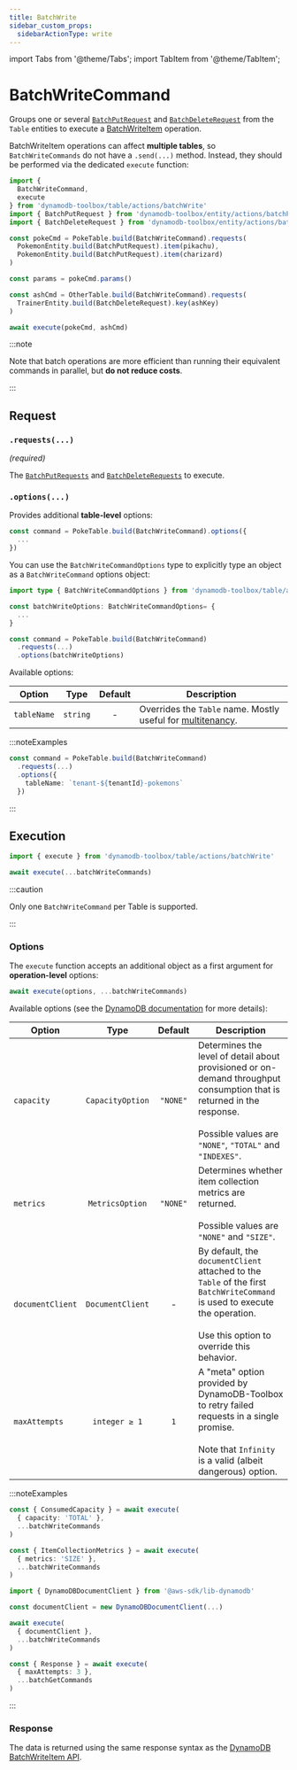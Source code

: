 ```yaml
---
title: BatchWrite
sidebar_custom_props:
  sidebarActionType: write
---
```


import Tabs from '@theme/Tabs';
import TabItem from '@theme/TabItem';

# BatchWriteCommand

Groups one or several [`BatchPutRequest`](../../../3-entities/3-actions/8-batch-put/index.md) and [`BatchDeleteRequest`](../../../3-entities/3-actions/9-batch-delete/index.md) from the `Table` entities to execute a [BatchWriteItem](https://docs.aws.amazon.com/amazondynamodb/latest/APIReference/API_BatchWriteItem.html) operation.

BatchWriteItem operations can affect **multiple tables**, so `BatchWriteCommands` do not have a `.send(...)` method. Instead, they should be performed via the dedicated `execute` function:

```ts
import {
  BatchWriteCommand,
  execute
} from 'dynamodb-toolbox/table/actions/batchWrite'
import { BatchPutRequest } from 'dynamodb-toolbox/entity/actions/batchPut'
import { BatchDeleteRequest } from 'dynamodb-toolbox/entity/actions/batchDelete'

const pokeCmd = PokeTable.build(BatchWriteCommand).requests(
  PokemonEntity.build(BatchPutRequest).item(pikachu),
  PokemonEntity.build(BatchPutRequest).item(charizard)
)

const params = pokeCmd.params()

const ashCmd = OtherTable.build(BatchWriteCommand).requests(
  TrainerEntity.build(BatchDeleteRequest).key(ashKey)
)

await execute(pokeCmd, ashCmd)
```

:::note

Note that batch operations are more efficient than running their equivalent commands in parallel, but **do not reduce costs**.

:::

## Request

### `.requests(...)`

<p style={{ marginTop: '-15px' }}><i>(required)</i></p>

The [`BatchPutRequests`](../../../3-entities/3-actions/8-batch-put/index.md) and [`BatchDeleteRequests`](../../../3-entities/3-actions/9-batch-delete/index.md) to execute.

### `.options(...)`

Provides additional **table-level** options:

```ts
const command = PokeTable.build(BatchWriteCommand).options({
  ...
})
```

You can use the `BatchWriteCommandOptions` type to explicitly type an object as a `BatchWriteCommand` options object:

```ts
import type { BatchWriteCommandOptions } from 'dynamodb-toolbox/table/actions/batchWrite'

const batchWriteOptions: BatchWriteCommandOptions= {
  ...
}

const command = PokeTable.build(BatchWriteCommand)
  .requests(...)
  .options(batchWriteOptions)
```

Available options:

| Option      |   Type   | Default | Description                                                                                               |
| ----------- | :------: | :-----: | --------------------------------------------------------------------------------------------------------- |
| `tableName` | `string` |    -    | Overrides the `Table` name. Mostly useful for [multitenancy](https://en.wikipedia.org/wiki/Multitenancy). |

:::noteExamples

```ts
const command = PokeTable.build(BatchWriteCommand)
  .requests(...)
  .options({
    tableName: `tenant-${tenantId}-pokemons`
  })
```

:::

## Execution

```ts
import { execute } from 'dynamodb-toolbox/table/actions/batchWrite'

await execute(...batchWriteCommands)
```

:::caution

Only one `BatchWriteCommand` per Table is supported.

:::

### Options

The `execute` function accepts an additional object as a first argument for **operation-level** options:

```ts
await execute(options, ...batchWriteCommands)
```

Available options (see the [DynamoDB documentation](https://docs.aws.amazon.com/amazondynamodb/latest/APIReference/API_BatchWriteItem.html#API_BatchWriteItem_RequestParameters) for more details):

| Option           |       Type       | Default  | Description                                                                                                                                                                              |
| ---------------- | :--------------: | :------: | ---------------------------------------------------------------------------------------------------------------------------------------------------------------------------------------- |
| `capacity`       | `CapacityOption` | `"NONE"` | Determines the level of detail about provisioned or on-demand throughput consumption that is returned in the response.<br/><br/>Possible values are `"NONE"`, `"TOTAL"` and `"INDEXES"`. |
| `metrics`        | `MetricsOption`  | `"NONE"` | Determines whether item collection metrics are returned.<br/><br/>Possible values are `"NONE"` and `"SIZE"`.                                                                             |
| `documentClient` | `DocumentClient` |    -     | By default, the `documentClient` attached to the `Table` of the first `BatchWriteCommand` is used to execute the operation.<br/><br/>Use this option to override this behavior.          |
| `maxAttempts`    |  `integer ≥ 1`   |   `1`    | A "meta" option provided by DynamoDB-Toolbox to retry failed requests in a single promise.<br/><br/>Note that <code>Infinity</code> is a valid (albeit dangerous) option.                |

:::noteExamples

<Tabs>
<TabItem value="capacity" label="Capacity">

```ts
const { ConsumedCapacity } = await execute(
  { capacity: 'TOTAL' },
  ...batchWriteCommands
)
```

</TabItem>
<TabItem value="metrics" label="Metrics">

```ts
const { ItemCollectionMetrics } = await execute(
  { metrics: 'SIZE' },
  ...batchWriteCommands
)
```

</TabItem>
<TabItem value="document-client" label="Document client">

```ts
import { DynamoDBDocumentClient } from '@aws-sdk/lib-dynamodb'

const documentClient = new DynamoDBDocumentClient(...)

await execute(
  { documentClient },
  ...batchWriteCommands
)
```

</TabItem>
<TabItem value="retries" label="Retries">

```ts
const { Response } = await execute(
  { maxAttempts: 3 },
  ...batchGetCommands
)
```

</TabItem>
</Tabs>

:::

### Response

The data is returned using the same response syntax as the [DynamoDB BatchWriteItem API](https://docs.aws.amazon.com/amazondynamodb/latest/APIReference/API_BatchWriteItem.html#API_BatchWriteItem_ResponseSyntax).
